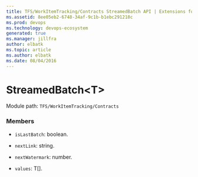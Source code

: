 ```yaml
---
title: TFS/WorkItemTracking/Contracts StreamedBatch API | Extensions for Azure DevOps Services
ms.assetid: 8ee05eb2-6748-34af-9c1b-b1ebc291218c
ms.prod: devops
ms.technology: devops-ecosystem
generated: true
ms.manager: jillfra
author: elbatk
ms.topic: article
ms.author: elbatk
ms.date: 08/04/2016
---
```


# StreamedBatch&lt;T&gt;

Module path: `TFS/WorkItemTracking/Contracts`


### Members

* `isLastBatch`: boolean. 

* `nextLink`: string. 

* `nextWatermark`: number. 

* `values`: T[]. 

